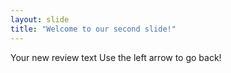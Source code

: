 ```yaml
---
layout: slide
title: "Welcome to our second slide!"
---
```

Your new review text
Use the left arrow to go back!
